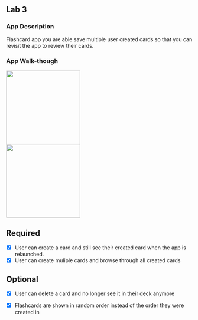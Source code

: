 ## Lab 3

### App Description
Flashcard app you are able save multiple user created cards so that you can revisit the app to review their cards.

### App Walk-though

<img src="https://imgflip.com/gif/6wgayl.gif" width=200><br> 
<img src="https://imgflip.com/gif/6wgayl" width=200><br> 

## Required
- [x] User can create a card and still see their created card when the app is relaunched.
- [x] User can create muliple cards and browse through all created cards

## Optional
- [x] User can delete a card and no longer see it in their deck anymore
- [x] Flashcards are shown in random order instead of the order they were created in

